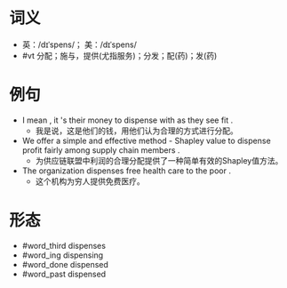 # 词义
- 英：/dɪˈspens/； 美：/dɪˈspens/
- #vt 分配；施与，提供(尤指服务)；分发；配(药)；发(药)
# 例句
- I mean , it 's their money to dispense with as they see fit .
	- 我是说，这是他们的钱，用他们认为合理的方式进行分配。
- We offer a simple and effective method - Shapley value to dispense profit fairly among supply chain members .
	- 为供应链联盟中利润的合理分配提供了一种简单有效的Shapley值方法。
- The organization dispenses free health care to the poor .
	- 这个机构为穷人提供免费医疗。
# 形态
- #word_third dispenses
- #word_ing dispensing
- #word_done dispensed
- #word_past dispensed
